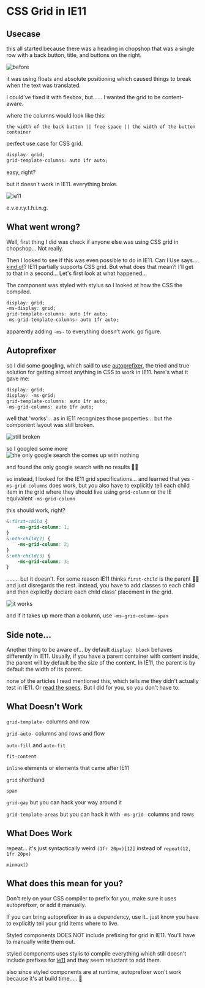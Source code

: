 # CSS Grid in IE11

## Usecase
this all started because there was a heading in chopshop that was a single row with a back button, title, and buttons on the right.

![before](https://imgur.com/vOsqszE.png)

it was using floats and absolute positioning which caused things to break when the text was translated.

I could've fixed it with flexbox, but...... I wanted the grid to be content-aware.

where the columns would look like this:

`the width of the back button || free space || the width of the button container`

perfect use case for CSS grid.
```css
display: grid;
grid-template-columns: auto 1fr auto;
```

easy, right?

but it doesn't work in IE11. everything broke.

![ie11](https://imgur.com/xu0GGzt.png)

e.v.e.r.y.t.h.i.n.g.

## What went wrong?
Well, first thing I did was check if anyone else was using CSS grid in chopshop... Not really.

Then I looked to see if this was even possible to do in IE11. Can I Use says.... [kind of](https://caniuse.com/#feat=css-grid)? IE11 partially supports CSS grid. But what does that mean?! I'll get to that in a second... Let's first look at what happened...

The component was styled with stylus so I looked at how the CSS the compiled.
```css
display: grid;
-ms-display: grid;
grid-template-columns: auto 1fr auto;
-ms-grid-template-columns: auto 1fr auto;
```

apparently adding `-ms-` to everything doesn't work. go figure.

## Autoprefixer
so I did some googling, which said to use [autoprefixer](https://autoprefixer.github.io/), the tried and true solution for getting almost anything in CSS to work in IE11.
here's what it gave me:
```css
display: grid;
display: -ms-grid;
grid-template-columns: auto 1fr auto;
-ms-grid-columns: auto 1fr auto;
```

well that 'works'... as in IE11 recognizes those properties... but the component layout was still broken.

![still broken](https://imgur.com/hR1DNoN.png)

so I googled some more
![the only google search the comes up with nothing](https://imgur.com/IfnYZn3.png)

and found the only google search with no results 🤦‍♀

so instead, I looked for the IE11 grid specifications... and learned that yes `-ms-grid-columns` does work, but you also have to explicitly tell each child item in the grid where they should live using `grid-column` or the IE equivalent `-ms-grid-column`

this should work, right?
```css
&:first-child {
    -ms-grid-column: 1;
}
&:nth-child(2) {
    -ms-grid-column: 2;
}
&:nth-child(3) {
    -ms-grid-column: 3;
}
```

........ but it doesn't. For some reason IE11 thinks `first-child` is the parent 🤷‍♀ and just disregards the rest.
instead, you have to add classes to each child and then explicitly declare each child class' placement in the grid.

![it works](https://imgur.com/nXRHPGN.png)

and if it takes up more than a column, use `-ms-grid-column-span`

## Side note...
Another thing to be aware of... by default `display: block` behaves differently in IE11. Usually, if you have a parent container with content inside, the parent will by default be the size of the content. In IE11, the parent is by default the width of its parent.

none of the articles I read mentioned this, which tells me they didn't actually test in IE11. Or [read the specs](https://www.w3.org/TR/2011/WD-css3-grid-layout-20110407/). But I did for you, so you don't have to.

## What Doesn't Work
`grid-template-` columns and row

`grid-auto-` columns and rows and flow

`auto-fill` and `auto-fit`

`fit-content`

`inline` elements
    or elements that came after IE11

`grid` shorthand

`span`

`grid-gap`
    but you can hack your way around it

`grid-template-areas`
    but you can hack it with `-ms-grid-` columns and rows

## What Does Work
repeat... it's just syntactically weird
`(1fr 20px)[12]` instead of `repeat(12, 1fr 20px)`

`minmax()`

## What does this mean for you?
Don't rely on your CSS compiler to prefix for you, make sure it uses autoprefixer, or add it manually.

If you can bring autoprefixer in as a dependency, use it.. just know you have to explicitly tell your grid items where to live.

Styled components DOES NOT include prefixing for grid in IE11. You'll have to manually write them out.

styled components uses stylis to compile everything which still doesn't include prefixes for [ie11](https://github.com/thysultan/stylis.js/issues/119) and they seem reluctant to add them.

also since styled components are at runtime, autoprefixer won't work because it's at build time..... [💩](https://github.com/styled-components/styled-components/issues/2078)


